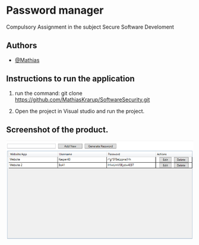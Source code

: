 # Password manager
Compulsory Assignment in the subject Secure Software Develoment

## Authors

- [@Mathias](https://github.com/MathiasKrarup)

## Instructions to run the application
1. run the command:
git clone https://github.com/MathiasKrarup/SoftwareSecurity.git

2. Open the project in Visual studio and run the project.

## Screenshot of the product.
![User Diagram](https://github.com/MathiasKrarup/SoftwareSecurity/blob/main/SoftwareSecurity/images/Applikation.png?raw=true "The main window")
